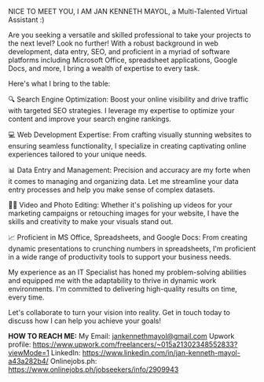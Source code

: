 NICE TO MEET YOU, I AM JAN KENNETH MAYOL, a Multi-Talented Virtual Assistant :) 

Are you seeking a versatile and skilled professional to take your projects to the next level? Look no further! With a robust background in web development, data entry, SEO, and proficient in a myriad of software platforms 
including Microsoft Office, spreadsheet applications, Google Docs, and more, I bring a wealth of expertise to every task.

Here's what I bring to the table:

🔍 Search Engine Optimization: Boost your online visibility and drive traffic with targeted SEO strategies. I leverage my expertise to optimize your content and improve your search engine rankings.

💻 Web Development Expertise: From crafting visually stunning websites to ensuring seamless functionality, I specialize in creating captivating online experiences tailored to your unique needs.

📊 Data Entry and Management: Precision and accuracy are my forte when it comes to managing and organizing data. Let me streamline your data entry processes and help you make sense of complex datasets.

🎥📸 Video and Photo Editing: Whether it's polishing up videos for your marketing campaigns or retouching images for your website, I have the skills and creativity to make your visuals stand out.

📈 Proficient in MS Office, Spreadsheets, and Google Docs: From creating dynamic presentations to crunching numbers in spreadsheets, I'm proficient in a wide range of productivity tools to support your business needs.

My experience as an IT Specialist has honed my problem-solving abilities and equipped me with the adaptability to thrive in dynamic work environments. I'm committed to delivering high-quality results on time, every time.

Let's collaborate to turn your vision into reality. Get in touch today to discuss how I can help you achieve your goals!


**HOW TO REACH ME:**
My Email: jankennethmayol@gmail.com
Upwork profile: https://www.upwork.com/freelancers/~015a21302348552833?viewMode=1
LinkedIn: https://www.linkedin.com/in/jan-kenneth-mayol-a43a282b4/
Onlinejobs.ph: https://www.onlinejobs.ph/jobseekers/info/2909943


